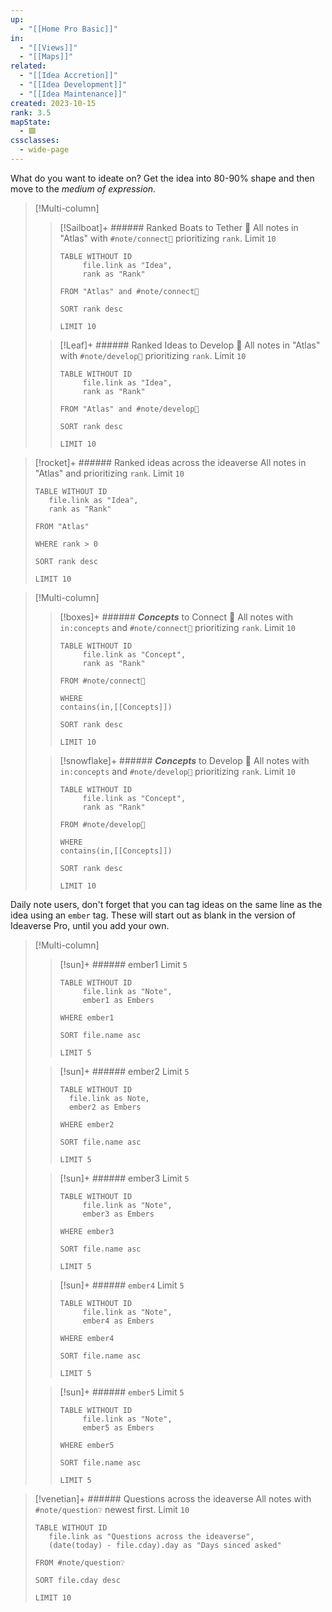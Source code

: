 ```yaml
---
up:
  - "[[Home Pro Basic]]"
in:
  - "[[Views]]"
  - "[[Maps]]"
related:
  - "[[Idea Accretion]]"
  - "[[Idea Development]]"
  - "[[Idea Maintenance]]"
created: 2023-10-15
rank: 3.5
mapState:
  - 🟩
cssclasses:
  - wide-page
---
```

What do you want to ideate on? Get the idea into 80-90% shape and then move to the *medium of expression*. 

> [!Multi-column] 
> 
> > [!Sailboat]+ ###### Ranked Boats to Tether 🚤
> > All notes in "Atlas" with `#note/connect🚤` prioritizing `rank`. Limit `10`
> > 
> > ```dataview
> > TABLE WITHOUT ID
> > 	 file.link as "Idea",
> > 	 rank as "Rank"
> >   
> > FROM "Atlas" and #note/connect🚤  
> > 
> > SORT rank desc
> > 
> > LIMIT 10
> > ```
> 
> > [!Leaf]+ ###### Ranked Ideas to Develop 🍃
> > All notes in "Atlas" with `#note/develop🍃` prioritizing `rank`. Limit `10`
> > 
> > ```dataview
> > TABLE WITHOUT ID
> > 	 file.link as "Idea",
> > 	 rank as "Rank"
> > 
> > FROM "Atlas" and #note/develop🍃 
> > 
> > SORT rank desc
> > 
> > LIMIT 10
> > ```

> [!rocket]+ ###### Ranked ideas across the ideaverse
> All notes in "Atlas" and prioritizing `rank`. Limit `10`
> ``` dataview
> TABLE WITHOUT ID
> 	 file.link as "Idea",
> 	 rank as "Rank"
> 
> FROM "Atlas"
> 
> WHERE rank > 0
> 
> SORT rank desc
> 
> LIMIT 10
> ```

> [!Multi-column] 
> 
> > [!boxes]+ ###### ***Concepts*** to Connect 🚤
> > All notes with `in:concepts` and `#note/connect🚤` prioritizing `rank`. Limit `10`
> > 
> > ```dataview
> > TABLE WITHOUT ID
> > 	 file.link as "Concept",
> > 	 rank as "Rank"
> >   
> > FROM #note/connect🚤
> > 
> > WHERE
> > contains(in,[[Concepts]])
> > 
> > SORT rank desc
> > 
> > LIMIT 10
> > ```
> 
> > [!snowflake]+ ###### ***Concepts*** to Develop 🍃
> > All notes with `in:concepts` and `#note/develop🍃` prioritizing `rank`. Limit `10`
> > 
> > ```dataview
> > TABLE WITHOUT ID
> > 	 file.link as "Concept",
> > 	 rank as "Rank"
> > 
> > FROM #note/develop🍃 
> > 
> > WHERE
> > contains(in,[[Concepts]])
> > 
> > SORT rank desc
> > 
> > LIMIT 10
> > ```

Daily note users, don't forget that you can tag ideas on the same line as the idea using an `ember` tag. These will start out as blank in the version of Ideaverse Pro, until you add your own.

> [!Multi-column] 
> 
> > [!sun]+ ###### ember1
> > Limit `5`
> > 
> > ```dataview
> > TABLE WITHOUT ID
> > 	 file.link as "Note",
> > 	 ember1 as Embers
> >   
> > WHERE ember1
> > 
> > SORT file.name asc
> > 
> > LIMIT 5
> > ```
> 
> 
> > [!sun]+ ###### ember2
> > Limit `5`
> > 
> > ```dataview
> > TABLE WITHOUT ID
> >   file.link as Note,
> >   ember2 as Embers
> >   
> > WHERE ember2
> > 
> > SORT file.name asc
> > 
> > LIMIT 5
> > ```
> 
> > [!sun]+ ###### ember3
> > Limit `5`
> > 
> > ```dataview
> > TABLE WITHOUT ID
> > 	 file.link as "Note",
> > 	 ember3 as Embers
> >   
> > WHERE ember3
> > 
> > SORT file.name asc
> > 
> > LIMIT 5
> > ```
> 
> > [!sun]+ ###### `ember4`
> > Limit `5`
> > 
> > ```dataview
> > TABLE WITHOUT ID
> > 	 file.link as "Note",
> > 	 ember4 as Embers
> >   
> > WHERE ember4
> > 
> > SORT file.name asc
> > 
> > LIMIT 5
> > ```
> 
> > [!sun]+ ###### `ember5`
> > Limit `5`
> > 
> > ```dataview
> > TABLE WITHOUT ID
> > 	 file.link as "Note",
> > 	 ember5 as Embers
> >   
> > WHERE ember5
> > 
> > SORT file.name asc
> > 
> > LIMIT 5
> > ```


> [!venetian]+ ###### Questions across the ideaverse
> All notes with `#note/question❔` newest first. Limit `10`
> ``` dataview
> TABLE WITHOUT ID
> 	 file.link as "Questions across the ideaverse",
> 	 (date(today) - file.cday).day as "Days sinced asked"
> 
> FROM #note/question❔ 
> 
> SORT file.cday desc
> 
> LIMIT 10
> ```
